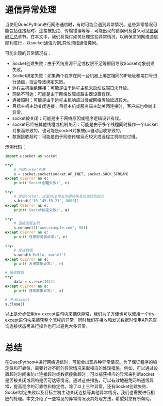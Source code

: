 # 通信异常处理

当使用QuecPython进行网络通信时，有时可能会遇到异常情况。这些异常情况可能包括连接超时、连接被拒绝、传输错误等等，可能出现的错误码及含义可见[错误码汇总](./../附录/QuecPython错误码汇总.html)章节。在本文中，我们将探讨如何处理这些异常情况，以确保您的网络通信顺利进行，以socket通信为例,其他网络通信类同。

可能出现的异常情况有：

- Socket创建失败：由于系统资源不足或权限不足等原因导致Socket对象创建失败。
- Socket绑定失败：如果两个程序在同一台机器上绑定相同的IP地址和端口号进行通信，则会导致绑定失败。
- 远程主机拒绝连接：可能是由于远程主机未启动或端口未开放。
- 网络不可达：可能是由于网络故障或路由器设置有误。
- 连接超时：可能是由于远程主机响应过慢或网络传输延迟较大。
- 目标主机主动关闭连接：目标主机或服务端主动关闭连接时，客户端也会抛出异常。
- socket被关闭：可能是由于网络原因或程序逻辑设计有误。
- socket已经被其他线程或机制关闭：可能是由于多个线程同时操作一个socket对象而导致的，也可能是socket对象被gc自动回收导致的。
- 数据接收超时：可能是由于网络传输延迟较大或远程主机响应过慢。

示例代码：

```python
import usocket as socket

try:
    # 创建socket对象
    s = socket.socket(socket.AF_INET, socket.SOCK_STREAM)
except OSError as e:
    print('Socket创建失败:', e)

try:
    # 绑定socket，这里的ip地址为模块拨号成功获取到的
    s.bind(('10.145.58.21', 8888))
except OSError as e:
    print('Socket绑定失败:', e)

try:
    # 连接远程主机
    s.connect(('www.example.com', 80))
except OSError as e:
    print('连接服务器异常:', e)

try:
    # 发送数据
    s.send(b'Hello, world!')
except OSError as e:
    print('发送数据异常:', e)

# 接收数据
try:
    data = s.recv(1024)
except OSError as e:
    print('接收数据异常:', e)

# 关闭socket
s.close()
```

以上是分步使用try-except语句块来捕获异常，我们为了方便也可以使用一个try-except语句块来捕获整个流程的异常，同时我们在接收和发送数据时使用API先查询连接状态再进行操作也可以避免大多异常。

# 总结

在QuecPython中进行网络通信时，可能会出现各种异常情况。为了保证程序的稳定性和可靠性，需要针对不同的异常情况采取相应的处理措施。例如，可以通过设置超时时间来防止连接超时或数据接收超时；可以捕获相应的异常来判断socket是否被关闭或网络是否可达等情况。通过这些措施，可以有效地避免网络通信异常，提高程序的可靠性和稳定性。除了以上三种异常，还有Socket创建失败、Socket绑定失败以及目标主机主动关闭连接等其他异常情况，我们也需要进行相应的处理。本文介绍了一些常见的异常情况及其处理方法，希望对您有所帮助。



